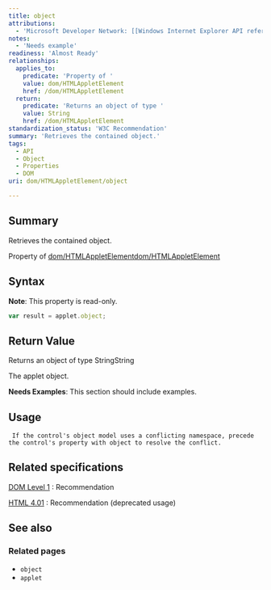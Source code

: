 ```yaml
---
title: object
attributions:
  - 'Microsoft Developer Network: [[Windows Internet Explorer API reference](http://msdn.microsoft.com/en-us/library/ie/hh828809%28v=vs.85%29.aspx) Article]'
notes:
  - 'Needs example'
readiness: 'Almost Ready'
relationships:
  applies_to:
    predicate: 'Property of '
    value: dom/HTMLAppletElement
    href: /dom/HTMLAppletElement
  return:
    predicate: 'Returns an object of type '
    value: String
    href: /dom/HTMLAppletElement
standardization_status: 'W3C Recommendation'
summary: 'Retrieves the contained object.'
tags:
  - API
  - Object
  - Properties
  - DOM
uri: dom/HTMLAppletElement/object

---
```

## Summary

Retrieves the contained object.

Property of [dom/HTMLAppletElement](/dom/HTMLAppletElement)[dom/HTMLAppletElement](/dom/HTMLAppletElement)

## Syntax

**Note**: This property is read-only.

``` js
var result = applet.object;
```

## Return Value

Returns an object of type StringString

The applet object.

**Needs Examples**: This section should include examples.

## Usage

     If the control's object model uses a conflicting namespace, precede the control's property with object to resolve the conflict.

## Related specifications

[DOM Level 1](http://www.w3.org/TR/REC-DOM-Level-1/)
:   Recommendation

[HTML 4.01](http://www.w3.org/TR/html401/)
:   Recommendation (deprecated usage)

## See also

### Related pages

-   `object`
-   `applet`
